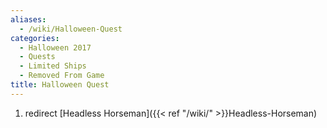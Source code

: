 ```yaml
---
aliases:
  - /wiki/Halloween-Quest
categories:
  - Halloween 2017
  - Quests
  - Limited Ships
  - Removed From Game
title: Halloween Quest
---
```


1.  redirect [Headless Horseman]({{< ref "/wiki/" >}}Headless-Horseman)
